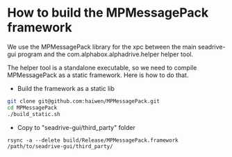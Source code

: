# How to build the MPMessagePack framework

We use the MPMessagePack library for the xpc between the main seadrive-gui program and the com.alphabox.alphadrive.helper helper tool.

The helper tool is a standalone executable, so we need to compile MPMessagePack as a static framework. Here is how to do that.

* Build the framework as a static lib
```sh
git clone git@github.com:haiwen/MPMessagePack.git
cd MPMessagePack
./build_static.sh
```

* Copy to "seadrive-gui/third_party" folder
```
rsync -a --delete build/Release/MPMessagePack.framework /path/to/seadrive-gui/third_party/
```

